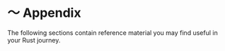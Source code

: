 # 〜 Appendix

The following sections contain reference material you may find useful in your
Rust journey.
